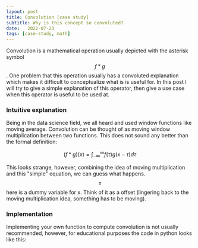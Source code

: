 ```yaml
---
layout: post
title: Convolution [case study]
subtitle: Why is this concept so convoluted?
date:   2022-07-23
tags: [case-study, math]
---
```


Convolution is a mathematical operation usually depicted with the asterisk symbol $$f \ast g$$. One problem that
this operation usually has a convoluted explanation which makes it difficult to conceptualize what is is useful for. 
In this post I will try to give a simple explanation of this operator, then give a use case when this operator is 
useful to be used at. 


### Intuitive explanation
Being in the data science field, we all heard and used window functions like moving average. Convolution can be thought of 
as moving window multiplication between two functions. This does not sound any better than the formal definition:

$$(f \ast g)(x) = \int_{-\infty}^{\infty} f(\tau)g(x-\tau) d\tau$$

This looks strange, however, combining the idea of moving multiplication and this "simple" equation, we can guess what happens.
$$\tau$$ here is a dummy variable for x. Think of it as a offset (lingering back to the moving multiplication idea, something 
has to be moving). 

### Implementation 
Implementing your own function to compute convolution is not usually recommended, however, for educational purposes the code
in python looks like this:

